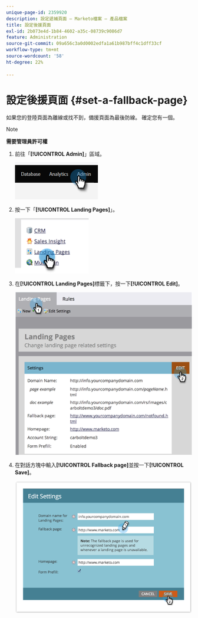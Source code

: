 ```yaml
---
unique-page-id: 2359920
description: 設定遞補頁面 — Marketo檔案 — 產品檔案
title: 設定後援頁面
exl-id: 2b073e4d-1b84-4602-a35c-08739c9086d7
feature: Administration
source-git-commit: 09a656c3a0d0002edfa1a61b987bff4c1dff33cf
workflow-type: tm+mt
source-wordcount: '58'
ht-degree: 22%

---
```


# 設定後援頁面 {#set-a-fallback-page}

如果您的登陸頁面為離線或找不到，備援頁面為最後防線。 確定您有一個。

>[!NOTE]
>
>**需要管理員許可權**

1. 前往「**[!UICONTROL Admin]**」區域。

   ![](assets/set-a-fallback-page-1.png)

1. 按一下「**[!UICONTROL Landing Pages]**」。

   ![](assets/set-a-fallback-page-2.png)

1. 在&#x200B;**[!UICONTROL Landing Pages]**&#x200B;標籤下，按一下&#x200B;**[!UICONTROL Edit]**。

   ![](assets/set-a-fallback-page-3.png)

1. 在對話方塊中輸入&#x200B;**[!UICONTROL Fallback page]**&#x200B;並按一下&#x200B;**[!UICONTROL Save]**。

   ![](assets/set-a-fallback-page-4.png)
